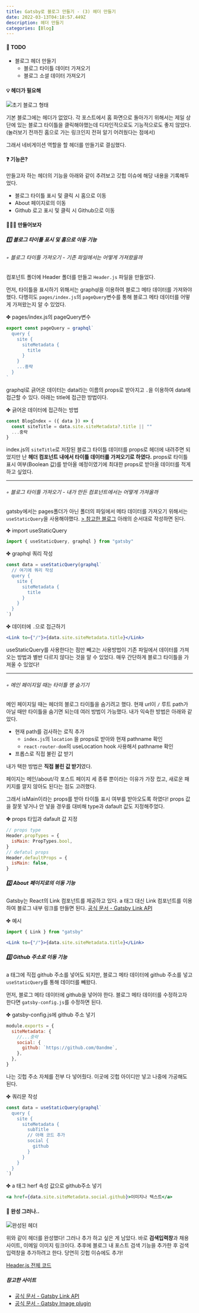 ```yaml
---
title: Gatsby로 블로그 만들기 - (3) 헤더 만들기
date: 2022-03-13T04:18:57.449Z
description: 헤더 만들기
categories: [Blog]
---
```


<h4 class="title">🚩 TODO</h4>

- 블로그 헤더 만들기
  - 블로그 타이틀 데이터 가져오기
  - 블로그 소셜 데이터 가져오기

<h4 class="title">💡 헤더가 필요해</h4>
<img src="https://www.gatsbyjs.com/_gatsby/image/aHR0cHM6Ly9nYXRzYnljb250ZW50LndwZW5naW5lLmNvbS93cC1jb250ZW50L3VwbG9hZHMvMjAyMC8wNy8zNTc2YjkxN2M0MTExNTE2YmRmYzA0NGVjNzQ2NWQwOS5wbmc=/dz03NTAmaD01NjMmZm09YXZpZiZxPTc1/3576b917c4111516bdfc044ec7465d09.avif" alt="초기 블로그 형태">

기본 블로그에는 헤더가 없었다. 각 포스트에서 홈 화면으로 돌아가기 위해서는 제일 상단에 있는 블로그 타이틀을 클릭해야했는데 디자인적으로도 기능적으로도 좋지 않았다. <span class="light">(눌러보기 전까진 홈으로 가는 링크인지 전혀 알기 어려웠다는 점에서)</span>

그래서 네비게이션 역할을 할 헤더를 만들기로 결심했다.

<h4 class="title">❓ 기능은?</h4>

만들고자 하는 헤더의 기능을 아래와 같이 추려보고 깃헙 이슈에 해당 내용을 기록해두었다.

- 블로그 타이틀 표시 및 클릭 시 홈으로 이동
- About 페이지로의 이동
- Github 로고 표시 및 클릭 시 Github으로 이동

<h4 class="title">👩🏻‍💻 만들어보자</h4>
<h5 class="title">1️⃣ 블로그 타이틀 표시 및 홈으로 이동 기능</h5>
<h6>◦ 블로그 타이틀 가져오기<span class="light"> - 기존 파일에서는 어떻게 가져왔을까</span></h6>

컴포넌트 폴더에 Header 폴더를 만들고 `Header.js` 파일을 만들었다.

먼저, 타이틀을 표시하기 위해서는 graphql을 이용하여 블로그 메타 데이터를 가져와야했다. 다행히도 `pages/index.js`의 `pageQuery`변수를 통해 블로그 메타 데이터를 어떻게 가져왔는지 알 수 있었다.

✤ pages/index.js의 pageQuery변수

```jsx
export const pageQuery = graphql`
  query {
    site {
      siteMetadata {
        title
      }
    }
    ...중략
  }
`
```

graphql로 긁어온 데이터는 data라는 이름의 props로 받아지고 `.`을 이용하여 data에 접근할 수 있다. 아래는 title에 접근한 방법이다.

✤ 긁어온 데이터에 접근하는 방법

```jsx
const BlogIndex = ({ data }) => {
  const siteTitle = data.site.siteMetadata?.title || ""
  ...중략
}

```

index.js의 `siteTitle`로 저장된 블로그 타이틀 데이터를 props로 헤더에 내려주면 되었지만 난 **헤더 컴포넌트 내에서 타이틀 데이터를 가져오기로 하였다.** props로 타이틀 표시 여부(Boolean 값)를 받아올 예정이였기에 최대한 props로 받아올 데이터를 적게 하고 싶었다.

---

<h6>◦ 블로그 타이틀 가져오기<span class="light"> - 내가 만든 컴포넌트에서는 어떻게 가져올까</span></h6>

gatsby에서는 pages폴더가 아닌 폴더의 파일에서 메타 데이터를 가져오기 위해서는 `useStaticQuery`을 사용해야했다.
<a href="https://velog.io/@guri_coding/React-Gatsby-%EC%82%AC%EC%9A%A9%ED%95%98%EA%B8%B0-3-Data" target="_blank" rel="noopener noreferrer">> 참고한 블로그</a> 아래의 순서대로 작성하면 된다.

✤ import useStaticQuery

```jsx
import { useStaticQuery, graphql } from "gatsby"
```

✤ graphql 쿼리 작성

```jsx
const data = useStaticQuery(graphql`
  // 여기에 쿼리 작성
  query {
    site {
      siteMetadata {
        title
      }
    }
  }
`)
```

✤ 데이터에 `.`으로 접근하기

```jsx
<Link to={"/"}>{data.site.siteMetadata.title}</Link>
```

useStaticQuery를 사용한다는 점만 빼고는 사용방법이 기존 파일에서 데이터를 가져오는 방법과 별반 다르지 않다는 것을 알 수 있었다. 매우 간단하게 블로그 타이틀을 가져올 수 있었다!

---

<h6>◦ 메인 페이지일 때는 타이틀 명 숨기기</h6>

메인 페이지일 때는 헤더의 블로그 타이틀을 숨기려고 했다.
현재 url이 `/` 루트 path가 아닐 때만 타이틀을 숨기면 되는데 여러 방법이 가능했다. 내가 익숙한 방법은 아래와 같았다.

- 현재 path를 검사하는 로직 추가
  - `index.js`의 `location` 을 props로 받아와 현재 pathname 확인
  - `react-router-dom`의 useLocation hook 사용해서 pathname 확인
- 프롭스로 직접 불린 값 받기

내가 택한 방법은 **직접 불린 값 받기**였다.

페이지는 메인/about/각 포스트 페이지 세 종류 뿐이라는 이유가 가장 컸고, 새로운 패키지를 깔지 않아도 된다는 점도 고려했다.

그래서 isMain이라는 props를 받아 타이틀 표시 여부를 받아오도록 하였다! props 값을 잘못 넣거나 안 넣을 경우를 대비해 type과 dafault 값도 지정해주었다.

✤ props 타입과 dafault 값 지정

```jsx
// props type
Header.propTypes = {
  isMain: PropTypes.bool,
}
// defatul props
Header.defaultProps = {
  isMain: false,
}
```

<h5 class="title">2️⃣ About 페이지로의 이동 기능 </h5>

Gatsby는 React의 Link 컴포넌트를 제공하고 있다. a 태그 대신 Link 컴포넌트를 이용하여 블로그 내부 링크를 만들면 된다. <a href="https://www.gatsbyjs.com/docs/reference/built-in-components/gatsby-link/" target="_blank" rel="noopener noreferrer">공식 문서 - Gatsby Link API</a>

✤ 예시

```jsx
import { Link } from "gatsby"
```

```jsx
<Link to={"/"}>{data.site.siteMetadata.title}</Link>
```

<h5 class="title">3️⃣ Github 주소로 이동 기능 </h5>

a 태그에 직접 github 주소를 넣어도 되지만, 블로그 메타 데이터에 github 주소를 넣고 `useStaticQuery`를 통해 데이터를 빼왔다.

먼저, 블로그 메타 데이터에 github을 넣어야 한다. 블로그 메타 데이터를 수정하고자 한다면 `gatsby-config.js`를 수정하면 된다.

✤ gatsby-config.js에 github 주소 넣기

```jsx
module.exports = {
  siteMetadata: {
    //...중략
    social: {
      github: `https://github.com/0andme`,
    },
  },
}
```

나는 깃헙 주소 자체를 전부 다 넣어줬다. 이곳에 깃헙 아이디만 넣고 나중에 가공해도 된다.

✤ 쿼리문 작성

```jsx
const data = useStaticQuery(graphql`
  query {
    site {
      siteMetadata {
        subTitle
        // 아래 코드 추가
        social {
          github
        }
      }
    }
  }
`)
```

✤ a 태그 herf 속성 값으로 github주소 넣기

```jsx
<a href={data.site.siteMetadata.social.github}>이미지나 텍스트</a>
```

<h4 class="title">🎉 완성 <span class="light">그러나..</span></h4>

![완성된 헤더](./완성된헤더.jpeg)

위와 같이 헤더를 완성했다! 그러나 추가 하고 싶은 게 남았다. 바로 **검색입력창**과 채용사이트, 이메일 이미지 링크이다. 추후에 블로그 내 포스트 검색 기능을 추가한 후 검색 입력창을 추가하려고 한다. 당연히 깃헙 이슈에도 추가!

<a href="https://github.com/0andme/0andme.github.io/blob/main/src/components/Header/Header.js" target="_blank" rel="noopener noreferrer">Header.js 전체 코드</a>

##### 참고한 사이트

- <a href="https://www.gatsbyjs.com/docs/reference/built-in-components/gatsby-link/" target="_blank" rel="noopener noreferrer">공식 문서 - Gatsby Link API</a>
- <a href="https://www.gatsbyjs.com/docs/reference/built-in-components/gatsby-plugin-image/" target="_blank" rel="noopener noreferrer">공식 문서 - Gatsby Image plugin</a>
